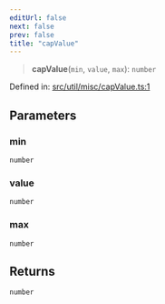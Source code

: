 ```yaml
---
editUrl: false
next: false
prev: false
title: "capValue"
---
```


> **capValue**(`min`, `value`, `max`): `number`

Defined in: [src/util/misc/capValue.ts:1](https://github.com/fabricjs/fabric.js/blob/8748628df7e9de00ba77413bfc3ad9e9fe9d4f30/src/util/misc/capValue.ts#L1)

## Parameters

### min

`number`

### value

`number`

### max

`number`

## Returns

`number`
